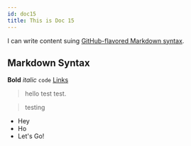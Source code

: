 ```yaml
---
id: doc15
title: This is Doc 15
---
```


I can write content suing [GitHub-flavored Markdown syntax](https://github.github.com/gfm).

## Markdown Syntax

**Bold** _italic_ `code` [Links](#url)

> hello test test.

> testing

- Hey
- Ho
- Let's Go!
